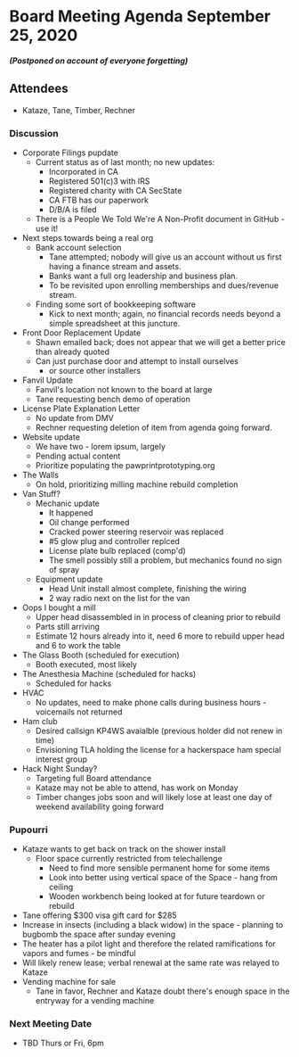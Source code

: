 # Board Meeting Agenda September 25, 2020
#### _(Postponed on account of everyone forgetting)_

## Attendees
- Kataze, Tane, Timber, Rechner

### Discussion
- Corporate Filings pupdate
  - Current status as of last month; no new updates: 
    - Incorporated in CA 
    - Registered 501(c)3 with IRS 
    - Registered charity with CA SecState 
    - CA FTB has our paperwork
    - D/B/A is filed
  - There is a People We Told We're A Non-Profit document in GitHub - use it!
- Next steps towards being a real org
  - Bank account selection
    - Tane attempted; nobody will give us an account without us first having a finance stream and assets.
    - Banks want a full org leadership and business plan.
    - To be revisited upon enrolling memberships and dues/revenue stream.
  - Finding some sort of bookkeeping software
    - Kick to next month; again, no financial records needs beyond a simple spreadsheet at this juncture.
- Front Door Replacement Update
  - Shawn emailed back; does not appear that we will get a better price than already quoted
  - Can just purchase door and attempt to install ourselves
    - or source other installers
- Fanvil Update
  - Fanvil's location not known to the board at large
  - Tane requesting bench demo of operation
- License Plate Explanation Letter
  - No update from DMV
  - Rechner requesting deletion of item from agenda going forward.
- Website update
  - We have two - lorem ipsum, largely
  - Pending actual content
  - Prioritize populating the pawprintprototyping.org
- The Walls
  - On hold, prioritizing milling machine rebuild completion
- Van Stuff?
  - Mechanic update
    - It happened
    - Oil change performed
    - Cracked power steering reservoir was replaced
    - #5 glow plug and controller replced
    - License plate bulb replaced (comp'd)
    - The smell possibly still a problem, but mechanics found no sign of spray
  - Equipment update
    - Head Unit install almost complete, finishing the wiring
    - 2 way radio next on the list for the van   
- Oops I bought a mill
  - Upper head disassembled in in process of cleaning prior to rebuild
  - Parts still arriving
  - Estimate 12 hours already into it, need 6 more to rebuild upper head and 6 to work the table
- The Glass Booth (scheduled for execution)
  - Booth executed, most likely
- The Anesthesia Machine (scheduled for hacks)
  - Scheduled for hacks
- HVAC
  - No updates, need to make phone calls during business hours - voicemails not returned
- Ham club
  - Desired callsign KP4WS avaialble (previous holder did not renew in time)
  - Envisioning TLA holding the license for a hackerspace ham special interest group
- Hack Night Sunday?
  - Targeting full Board attendance
  - Kataze may not be able to attend, has work on Monday
  - Timber changes jobs soon and will likely lose at least one day of weekend availability going forward

### Pupourri
- Kataze wants to get back on track on the shower install
  - Floor space currently restricted from telechallenge
    - Need to find more sensible permanent home for some items
    - Look into better using vertical space of the Space - hang from ceiling
    - Wooden workbench being looked at for future teardown or rebuild
- Tane offering $300 visa gift card for $285
- Increase in insects (including a black widow) in the space - planning to bugbomb the space after sunday evening
- The heater has a pilot light and therefore the related ramifications for vapors and fumes - be mindful
- Will likely renew lease; verbal renewal at the same rate was relayed to Kataze
- Vending machine for sale
  - Tane in favor, Rechner and Kataze doubt there's enough space in the entryway for a vending machine

### Next Meeting Date
- TBD Thurs or Fri, 6pm
